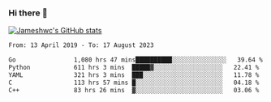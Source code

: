 ### Hi there 👋

[![Jameshwc's GitHub stats](https://github-readme-stats.vercel.app/api?username=jameshwc)](https://github.com/anuraghazra/github-readme-stats)

<!--START_SECTION:waka-->

```txt
From: 13 April 2019 - To: 17 August 2023

Go                1,080 hrs 47 mins██████████░░░░░░░░░░░░░░░   39.64 %
Python            611 hrs 3 mins  █████▓░░░░░░░░░░░░░░░░░░░   22.41 %
YAML              321 hrs 3 mins  ███░░░░░░░░░░░░░░░░░░░░░░   11.78 %
C                 113 hrs 57 mins █░░░░░░░░░░░░░░░░░░░░░░░░   04.18 %
C++               83 hrs 26 mins  ▓░░░░░░░░░░░░░░░░░░░░░░░░   03.06 %
```

<!--END_SECTION:waka-->